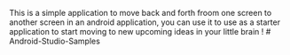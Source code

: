 This is a simple application to move back and forth froom one screen to another screen in an android application, you can use it to use as a starter application to start moving to new upcoming ideas in your little brain ! # Android-Studio-Samples
